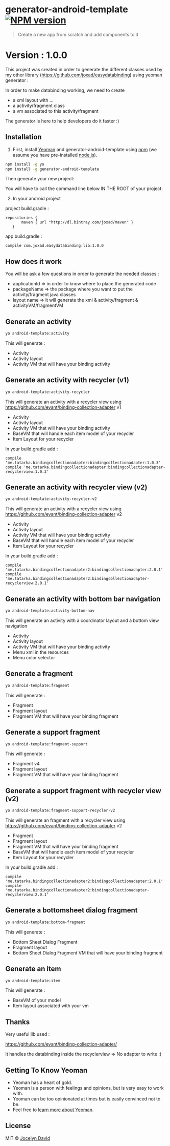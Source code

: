 # generator-android-template [![NPM version][npm-image]][npm-url]
> Create a new app from scratch and add components to it

# Version : 1.0.0

This project was created in order to generate the different classes used by my other library (https://github.com/joxad/easydatabinding)  using yeoman generator :


In order to make databinding working, we need to create
- a xml layout with <layout> <data></data> ... </layout>
- a activity/fragment class
- a vm associated to this activity/fragment

The generator is here to help developers do it faster :)


## Installation

1. First, install [Yeoman](http://yeoman.io) and generator-android-template using [npm](https://www.npmjs.com/) (we assume you have pre-installed [node.js](https://nodejs.org/)).

```bash
npm install -g yo
npm install -g generator-android-template
```

Then generate your new project:

You will have to call the command line below IN THE ROOT of your project.

2. In your android project


project build.gradle :

```
repositories {
       maven { url "http://dl.bintray.com/joxad/maven" }    
   }
```

app build.gradle :

```
compile com.joxad.easydatabinding:lib:1.0.0
```


## How does it work

You will be ask a few questions in order to generate the needed classes :
- applicationId => in order to know where to place the generated code
- packageName => the package where you want to put the activity/fragment java classes
- layout name => it will generate the xml & activity/fragment & activityVM/fragmentVM  

## Generate an activity

```bash
yo android-template:activity
```

This will generate :

- Activity
- Activity layout
- Activity VM that will have your binding activity


## Generate an activity with recycler (v1)


```bash
yo android-template:activity-recycler
```

This will generate an activity with a recycler view using https://github.com/evant/binding-collection-adapter v1

- Activity
- Activity layout
- Activity VM that will have your binding activity
- BaseVM that will handle each item model of your recycler
- Item Layout for your recycler

In your build.gradle add :
```
compile 'me.tatarka.bindingcollectionadapter:bindingcollectionadapter:1.0.3'
compile 'me.tatarka.bindingcollectionadapter:bindingcollectionadapter-recyclerview:1.0.3'
```

## Generate an activity with recycler view (v2)


```bash
yo android-template:activity-recycler-v2
```
This will generate an activity with a recycler view using https://github.com/evant/binding-collection-adapter v2

- Activity
- Activity layout
- Activity VM that will have your binding activity
- BaseVM that will handle each item model of your recycler
- Item Layout for your recycler

In your build.gradle add :
```
compile 'me.tatarka.bindingcollectionadapter2:bindingcollectionadapter:2.0.1'
compile 'me.tatarka.bindingcollectionadapter2:bindingcollectionadapter-recyclerview:2.0.1'
```

## Generate an activity with bottom bar navigation


```bash
yo android-template:activity-bottom-nav
```

This will generate an activity with a coordinator layout and a bottom view navigation

- Activity
- Activity layout
- Activity VM that will have your binding activity
- Menu xml in the resources
- Menu color selector


## Generate a fragment


```bash
yo android-template:fragment
```

This will generate :

- Fragment
- Fragment layout
- Fragment VM that will have your binding fragment

## Generate a support fragment


```bash
yo android-template:fragment-support
```


This will generate :

- Fragment v4
- Fragment layout
- Fragment VM that will have your binding fragment


## Generate a support fragment with recycler view (v2)


```bash
yo android-template:fragment-support-recycler-v2
```
This will generate an fragment with a recycler view using https://github.com/evant/binding-collection-adapter v2

- Fragment
- Fragment layout
- Fragment VM that will have your binding fragment
- BaseVM that will handle each item model of your recycler
- Item Layout for your recycler

In your build.gradle add :
```
compile 'me.tatarka.bindingcollectionadapter2:bindingcollectionadapter:2.0.1'
compile 'me.tatarka.bindingcollectionadapter2:bindingcollectionadapter-recyclerview:2.0.1'
```

## Generate a bottomsheet dialog fragment

```bash
yo android-template:bottom-fragment
```

This will generate :

- Bottom Sheet Dialog Fragment
- Fragment layout
- Bottom Sheet Dialog Fragment VM that will have your binding fragment


## Generate an item

```bash
yo android-template:item
```

This will generate :

- BaseVM of your model
- Item layout associated with your vm

## Thanks

 Very useful lib used :

 https://github.com/evant/binding-collection-adapter/

 It handles the databinding inside the recyclerview => No adapter to write :)


## Getting To Know Yeoman

  * Yeoman has a heart of gold.
  * Yeoman is a person with feelings and opinions, but is very easy to work with.
  * Yeoman can be too opinionated at times but is easily convinced not to be.
  * Feel free to [learn more about Yeoman](http://yeoman.io/).


## License

MIT © [Jocelyn David](https://github.com/joxad/)


[npm-image]: https://badge.fury.io/js/generator-android-template.svg
[npm-url]: https://npmjs.org/package/generator-android-template

